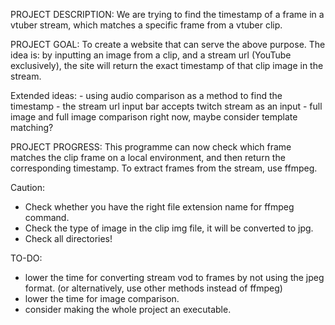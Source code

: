 PROJECT DESCRIPTION:
We are trying to find the timestamp of a frame in a vtuber stream,
 which matches a specific frame from a vtuber clip.

PROJECT GOAL:
To create a website that can serve the above purpose.
The idea is: by inputting an image from a clip, and a stream url (YouTube exclusively),
             the site will return the exact timestamp of that clip image in the stream.

Extended ideas: - using audio comparison as a method to find the timestamp
                - the stream url input bar accepts twitch stream as an input
                - full image and full image comparison right now, maybe consider template matching?

PROJECT PROGRESS:
This programme can now check which frame matches the clip frame on a local environment,
 and then return the corresponding timestamp.
To extract frames from the stream, use ffmpeg.

Caution:
- Check whether you have the right file extension name for ffmpeg command.
- Check the type of image in the clip img file, it will be converted to jpg.
- Check all directories!

TO-DO:
- lower the time for converting stream vod to frames by not using the jpeg format.
 (or alternatively, use other methods instead of ffmpeg)
- lower the time for image comparison.
- consider making the whole project an executable.
